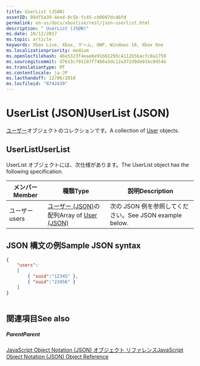 ```yaml
---
title: UserList (JSON)
assetID: 894f5a39-4eed-0c5b-fc45-cb0097dc46fd
permalink: en-us/docs/xboxlive/rest/json-userlist.html
description: " UserList (JSON)"
ms.date: 10/12/2017
ms.topic: article
keywords: Xbox Live, Xbox, ゲーム, UWP, Windows 10, Xbox One
ms.localizationpriority: medium
ms.openlocfilehash: 46e5323f4eae8e91b61295c4112b5bacfc8a1759
ms.sourcegitcommit: d7613c791107f74b6a3dc12a372d9de916c0454b
ms.translationtype: MT
ms.contentlocale: ja-JP
ms.lasthandoff: 12/06/2018
ms.locfileid: "8742439"
---
```

# <a name="userlist-json"></a><span data-ttu-id="f2767-104">UserList (JSON)</span><span class="sxs-lookup"><span data-stu-id="f2767-104">UserList (JSON)</span></span>
<span data-ttu-id="f2767-105">[ユーザー](json-user.md)オブジェクトのコレクションです。</span><span class="sxs-lookup"><span data-stu-id="f2767-105">A collection of [User](json-user.md) objects.</span></span> 
<a id="ID4ER"></a>

 
## <a name="userlist"></a><span data-ttu-id="f2767-106">UserList</span><span class="sxs-lookup"><span data-stu-id="f2767-106">UserList</span></span>
 
<span data-ttu-id="f2767-107">UserList オブジェクトには、次仕様があります。</span><span class="sxs-lookup"><span data-stu-id="f2767-107">The UserList object has the following specification.</span></span>
 
| <span data-ttu-id="f2767-108">メンバー</span><span class="sxs-lookup"><span data-stu-id="f2767-108">Member</span></span>| <span data-ttu-id="f2767-109">種類</span><span class="sxs-lookup"><span data-stu-id="f2767-109">Type</span></span>| <span data-ttu-id="f2767-110">説明</span><span class="sxs-lookup"><span data-stu-id="f2767-110">Description</span></span>| 
| --- | --- | --- | 
| <span data-ttu-id="f2767-111">ユーザー</span><span class="sxs-lookup"><span data-stu-id="f2767-111">users</span></span>| <span data-ttu-id="f2767-112">[ユーザー (JSON)](json-user.md)の配列</span><span class="sxs-lookup"><span data-stu-id="f2767-112">Array of [User (JSON)](json-user.md)</span></span>| <span data-ttu-id="f2767-113">次の JSON 例を参照してください。</span><span class="sxs-lookup"><span data-stu-id="f2767-113">See JSON example below.</span></span>| 
  
<a id="ID4EPB"></a>

 
## <a name="sample-json-syntax"></a><span data-ttu-id="f2767-114">JSON 構文の例</span><span class="sxs-lookup"><span data-stu-id="f2767-114">Sample JSON syntax</span></span>
 

```json
{
    "users":
    [
        { "xuid":"12345" },
        { "xuid":"23456" }
    ] 
}
    
```

  
<a id="ID4EYB"></a>

 
## <a name="see-also"></a><span data-ttu-id="f2767-115">関連項目</span><span class="sxs-lookup"><span data-stu-id="f2767-115">See also</span></span>
 
<a id="ID4E1B"></a>

 
##### <a name="parent"></a><span data-ttu-id="f2767-116">Parent</span><span class="sxs-lookup"><span data-stu-id="f2767-116">Parent</span></span> 

[<span data-ttu-id="f2767-117">JavaScript Object Notation (JSON) オブジェクト リファレンス</span><span class="sxs-lookup"><span data-stu-id="f2767-117">JavaScript Object Notation (JSON) Object Reference</span></span>](atoc-xboxlivews-reference-json.md)

   